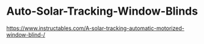 # Auto-Solar-Tracking-Window-Blinds
https://www.instructables.com/A-solar-tracking-automatic-motorized-window-blind-/
